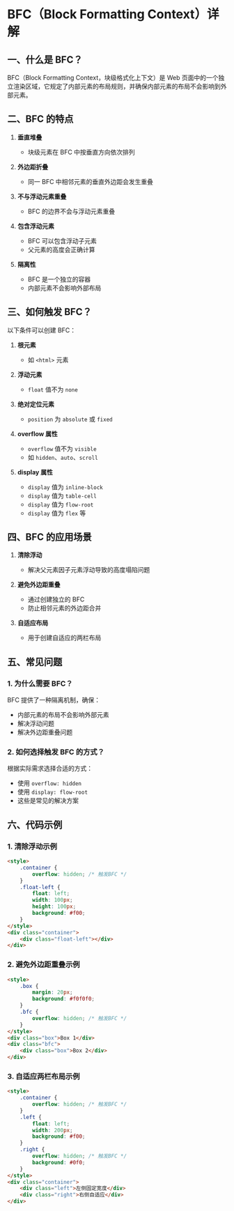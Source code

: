 # BFC（Block Formatting Context）详解

## 一、什么是 BFC？

BFC（Block Formatting Context，块级格式化上下文）是 Web 页面中的一个独立渲染区域，它规定了内部元素的布局规则，并确保内部元素的布局不会影响到外部元素。

## 二、BFC 的特点

1. **垂直堆叠**
   - 块级元素在 BFC 中按垂直方向依次排列

2. **外边距折叠**
   - 同一 BFC 中相邻元素的垂直外边距会发生重叠

3. **不与浮动元素重叠**
   - BFC 的边界不会与浮动元素重叠

4. **包含浮动元素**
   - BFC 可以包含浮动子元素
   - 父元素的高度会正确计算

5. **隔离性**
   - BFC 是一个独立的容器
   - 内部元素不会影响外部布局

## 三、如何触发 BFC？

以下条件可以创建 BFC：

1. **根元素**
   - 如 `<html>` 元素

2. **浮动元素**
   - `float` 值不为 `none`

3. **绝对定位元素**
   - `position` 为 `absolute` 或 `fixed`

4. **overflow 属性**
   - `overflow` 值不为 `visible`
   - 如 `hidden`、`auto`、`scroll`

5. **display 属性**
   - `display` 值为 `inline-block`
   - `display` 值为 `table-cell`
   - `display` 值为 `flow-root`
   - `display` 值为 `flex` 等

## 四、BFC 的应用场景

1. **清除浮动**
   - 解决父元素因子元素浮动导致的高度塌陷问题

2. **避免外边距重叠**
   - 通过创建独立的 BFC
   - 防止相邻元素的外边距合并

3. **自适应布局**
   - 用于创建自适应的两栏布局

## 五、常见问题

### 1. 为什么需要 BFC？

BFC 提供了一种隔离机制，确保：
- 内部元素的布局不会影响外部元素
- 解决浮动问题
- 解决外边距重叠问题

### 2. 如何选择触发 BFC 的方式？

根据实际需求选择合适的方式：
- 使用 `overflow: hidden`
- 使用 `display: flow-root`
- 这些是常见的解决方案

## 六、代码示例

### 1. 清除浮动示例

```html
<style>
    .container {
        overflow: hidden; /* 触发BFC */
    }
    .float-left {
        float: left;
        width: 100px;
        height: 100px;
        background: #f00;
    }
</style>
<div class="container">
    <div class="float-left"></div>
</div>
```

### 2. 避免外边距重叠示例

```html
<style>
    .box {
        margin: 20px;
        background: #f0f0f0;
    }
    .bfc {
        overflow: hidden; /* 触发BFC */
    }
</style>
<div class="box">Box 1</div>
<div class="bfc">
    <div class="box">Box 2</div>
</div>
```

### 3. 自适应两栏布局示例

```html
<style>
    .container {
        overflow: hidden; /* 触发BFC */
    }
    .left {
        float: left;
        width: 200px;
        background: #f00;
    }
    .right {
        overflow: hidden; /* 触发BFC */
        background: #0f0;
    }
</style>
<div class="container">
    <div class="left">左侧固定宽度</div>
    <div class="right">右侧自适应</div>
</div>
```